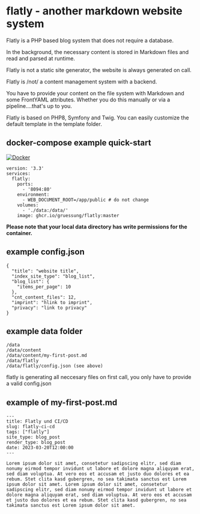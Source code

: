 # flatly - another markdown website system

Flatly is a PHP based blog system that does not require a database.

In the background, the necessary content is stored in Markdown files and read and parsed at runtime.

Flatly is not a static site generator, the website is always generated on call. 

Flatly is /not/ a content management system with a backend.

You have to provide your content on the file system with Markdown and some FrontYAML attributes. Whether you do this manually or via a pipeline....that's up to you.

Flatly is based on PHP8, Symfony and Twig. You can easily customize the default template in the template folder.

## docker-compose example quick-start
[![Docker](https://github.com/gruessung/flatly/actions/workflows/docker-publish.yml/badge.svg)](https://github.com/gruessung/flatly/actions/workflows/docker-publish.yml)
```
version: '3.3'
services:
  flatly:
    ports:
      - '8094:80'
    environment:
      - WEB_DOCUMENT_ROOT=/app/public # do not change
    volumes:
      - './data:/data/'
    image: ghcr.io/gruessung/flatly:master
   ```
**Please note that your local data directory has write permissions for the container.**

## example config.json
```
{
  "title": "website title",
  "index_site_type": "blog_list",
  "blog_list": {
    "items_per_page": 10
  },
  "cnt_content_files": 12,
  "imprint": "hlink to imprint",
  "privacy": "link to privacy"
}
```

## example data folder
```
/data
/data/content
/data/content/my-first-post.md
/data/flatly
/data/flatly/config.json (see above)
```
flatly is generating all neccesary files on first call, you only have to provide a valid config.json

## example of my-first-post.md
```
---
title: Flatly und CI/CD
slug: flatly-ci-cd
tags: ["flatly"]
site_type: blog_post
render_type: blog_post
date: 2023-03-20T12:00:00
---

Lorem ipsum dolor sit amet, consetetur sadipscing elitr, sed diam nonumy eirmod tempor invidunt ut labore et dolore magna aliquyam erat, sed diam voluptua. At vero eos et accusam et justo duo dolores et ea rebum. Stet clita kasd gubergren, no sea takimata sanctus est Lorem ipsum dolor sit amet. Lorem ipsum dolor sit amet, consetetur sadipscing elitr, sed diam nonumy eirmod tempor invidunt ut labore et dolore magna aliquyam erat, sed diam voluptua. At vero eos et accusam et justo duo dolores et ea rebum. Stet clita kasd gubergren, no sea takimata sanctus est Lorem ipsum dolor sit amet.
```

